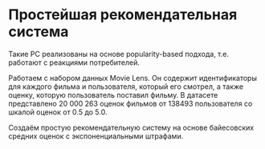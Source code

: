 # Простейшая рекомендательная система

Такие РС реализованы на основе popularity-based подхода, т.е. работают с реакциями потребителей.

Работаем с набором данных Movie Lens. Он содержит идентификаторы для каждого фильма и пользователя, который его смотрел, а также оценку, которую пользователь поставил фильму. В датасете представлено 20 000 263 оценок фильмов от 138493 пользователя со шкалой оценок от 0.5 до 5.0.

Создаём простую рекомендательную систему на основе байесовских средних оценок с экспоненциальными штрафами.
